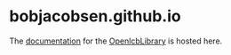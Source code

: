 # bobjacobsen.github.io

The [documentation](https://bobjacobsen.github.io/OpenlcbLibrary/documentation/openlcblibrary/)
for the [OpenlcbLibrary](http://github.com/bobjacobsen/OpenlcbLibrary) is hosted here.



